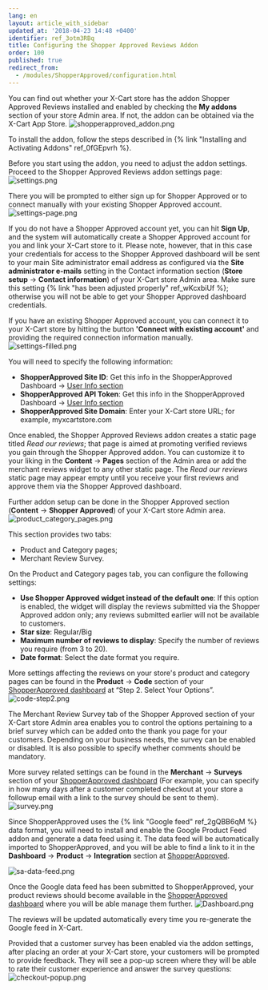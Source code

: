 ```yaml
---
lang: en
layout: article_with_sidebar
updated_at: '2018-04-23 14:48 +0400'
identifier: ref_3otm3RBq
title: Configuring the Shopper Approved Reviews Addon
order: 100
published: true
redirect_from:
  - /modules/ShopperApproved/configuration.html
---
```

You can find out whether your X-Cart store has the addon Shopper Approved Reviews installed and enabled by checking the **My addons** section of your store Admin area. If not, the addon can be obtained via the X-Cart App Store.
![shopperapproved_addon.png]({{site.baseurl}}/attachments/ref_3otm3RBq/shopperapproved_addon.png)

To install the addon, follow the steps described in {% link "Installing and Activating Addons" ref_0fGEpvrh %}.

Before you start using the addon, you need to adjust the addon settings. Proceed to the Shopper Approved Reviews addon settings page: 
![settings.png]({{site.baseurl}}/attachments/ref_3otm3RBq/settings.png)

There you will be prompted to either sign up for Shopper Approved or to connect manually with your existing Shopper Approved account.
![settings-page.png]({{site.baseurl}}/attachments/ref_3otm3RBq/settings-page.png)

If you do not have a Shopper Approved account yet, you can hit **Sign Up**, and the system will automatically create a Shopper Approved account for you and link your X-Cart store to it. Please note, however, that in this case your credentials for access to the Shopper Approved dashboard will be sent to your main Site administrator email address as configured via the **Site administrator e-mails** setting in the Contact information section (**Store setup** -> **Contact information**) of your X-Cart store Admin area. Make sure this setting {% link "has been adjusted properly" ref_wKcxbiUf %}; otherwise you will not be able to get your Shopper Approved dashboard credentials.

If you have an existing Shopper Approved account, you can connect it to your X-Cart store by hitting the button **'Connect with existing account'** and providing the required connection information manually.
![settings-filled.png]({{site.baseurl}}/attachments/ref_3otm3RBq/settings-filled.png)

You will need to specify the following information:

   * **ShopperApproved Site ID**: Get this info in the ShopperApproved Dashboard -> [User Info section](https://www.shopperapproved.com/account/dashboard/userinfo/account-settings "Configuring the Shopper Approved") 
   * **ShopperApproved API Token**: Get this info in the ShopperApproved Dashboard -> [User Info section](https://www.shopperapproved.com/account/dashboard/userinfo/account-settings "Configuring the Shopper Approved") 
   * **ShopperApproved Site Domain**: Enter your X-Cart store URL; for example, myxcartstore.com

Once enabled, the Shopper Approved Reviews addon creates a static page titled _Read our reviews_; that page is aimed at promoting verified reviews you gain through the Shopper Approved addon. You can customize it to your liking in the **Content** -> **Pages** section of the Admin area or add the merchant reviews widget to any other static page. The _Read our reviews_ static page may appear empty until you receive your first reviews and approve them via the Shopper Approved dashboard.

Further addon setup can be done in the Shopper Approved section (**Content** -> **Shopper Approved**) of your X-Cart store Admin area.
![product_category_pages.png]({{site.baseurl}}/attachments/ref_3otm3RBq/product_category_pages.png)

This section provides two tabs:
   * Product and Category pages;
   * Merchant Review Survey.

On the Product and Category pages tab, you can configure the following settings:
* **Use Shopper Approved widget instead of the default one**: If this option is enabled, the widget will display the reviews submitted via the Shopper Approved addon only; any reviews submitted earlier will not be available to customers.
* **Star size**: Regular/Big
* **Maximum number of reviews to display**: Specify the number of reviews you require (from 3 to 20).
* **Date format**: Select the date format you require. 

More settings affecting the reviews on your store's product and category pages can be found in the **Product** -> **Code** section of your [ShopperApproved dashboard](https://www.shopperapproved.com/account/product/page-code) at “Step 2. Select Your Options”.
![code-step2.png]({{site.baseurl}}/attachments/ref_3otm3RBq/code-step2.png)

The Merchant Review Survey tab of the Shopper Approved section of your X-Cart store Admin area enables you to control the options pertaining to a brief survey which can be added onto the thank you page for your customers. Depending on your business needs, the survey can be enabled or disabled. It is also possible to specify whether comments should be mandatory. 

More survey related settings can be found in the **Merchant** -> **Surveys** section of your [ShopperApproved dashboard](https://www.shopperapproved.com/account/merchant/surveys/options) (For example, you can specify in how many days after a customer completed checkout at your store a followup email with a link to the survey should be sent to them).
![survey.png]({{site.baseurl}}/attachments/ref_3otm3RBq/survey.png)

Since ShopperApproved uses the {% link "Google feed" ref_2gQBB6qM %} data format, you will need to install and enable the Google Product Feed addon and generate a data feed using it. The data feed will be automatically imported to ShopperApproved, and you will be able to find a link to it in the **Dashboard** -> **Product** -> **Integration** section at [ShopperApproved](https://www.shopperapproved.com/account/product/integration "Configuring the Shopper Approved"). 

![sa-data-feed.png]({{site.baseurl}}/attachments/ref_3otm3RBq/sa-data-feed.png)

Once the Google data feed has been submitted to ShopperApproved, your product reviews should become available in the [ShopperApproved dashboard](https://www.shopperapproved.com/account/dashboard) where you will be able manage them further.
![Dashboard.png]({{site.baseurl}}/attachments/ref_3otm3RBq/Dashboard.png)

The reviews will be updated automatically every time you re-generate the Google feed in X-Cart.

Provided that a customer survey has been enabled via the addon settings, after placing an order at your X-Cart store, your customers will be prompted to provide feedback. They will see a pop-up screen where they will be able to rate their customer experience and answer the survey questions:
![checkout-popup.png]({{site.baseurl}}/attachments/ref_3otm3RBq/checkout-popup.png)
